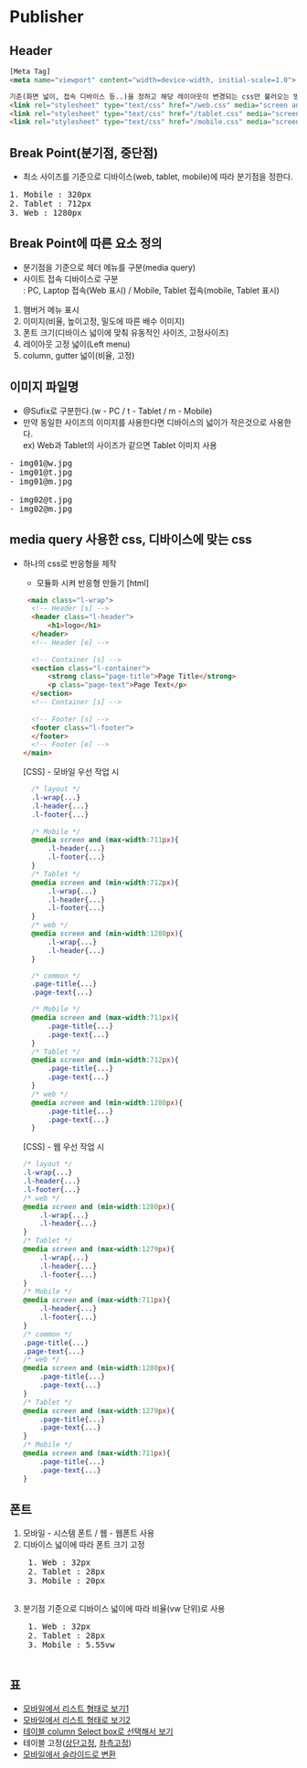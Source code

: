 # Publisher

## Header

```html
[Meta Tag]
<meta name="viewport" content="width=device-width, initial-scale=1.0">
```

```html
기준(화면 넓이, 접속 디바이스 등..)을 정하고 해당 레이아웃이 변경되는 css만 불러오는 방법
<link rel="stylesheet" type="text/css" href="/web.css" media="screen and (min-width:1280px)" />
<link rel="stylesheet" type="text/css" href="/tablet.css" media="screen and (min-width:712px) and (max-width:1279px)" />
<link rel="stylesheet" type="text/css" href="/mobile.css" media="screen and (max-width:711px)" />
```

## Break Point(분기점, 중단점)
* 최소 사이즈를 기준으로 디바이스(web, tablet, mobile)에 따라 분기점을 정한다.  
<pre>
1. Mobile : 320px
2. Tablet : 712px
3. Web : 1280px
</pre>

## Break Point에 따른 요소 정의
* 분기점을 기준으로 헤더 메뉴를 구분(media query)
* 사이트 접속 디바이스로 구분  
: PC, Laptop 접속(Web 표시) / Mobile, Tablet 접속(mobile, Tablet 표시)

1. 햄버거 메뉴 표시
2. 이미지(비율, 높이고정, 밀도에 따른 배수 이미지)
3. 폰트 크기(디바이스 넓이에 맞춰 유동적인 사이즈, 고정사이즈)
4. 레이아웃 고정 넓이(Left menu)
5. column, gutter 넓이(비율, 고정)

## 이미지 파일명
* @Sufix로 구분한다.(w - PC / t - Tablet / m - Mobile)
* 만약 동일한 사이즈의 이미지를 사용한다면 디바이스의 넓이가 작은것으로 사용한다.  
    ex) Web과 Tablet의 사이즈가 같으면 Tablet 이미지 사용
<pre>
- img01@w.jpg
- img01@t.jpg
- img01@m.jpg

- img02@t.jpg
- img02@m.jpg
</pre>

## media query 사용한 css, 디바이스에 맞는 css
* 하나의 css로 반응형을 제작
    * 모듈화 시켜 반응형 만들기
    [html]
    ``` html
     <main class="l-wrap">
      <!-- Header [s] -->
      <header class="l-header">
          <h1>logo</h1>
      </header>
      <!-- Header [e] -->
      
      <!-- Container [s] -->
      <section class="l-container">
          <strong class="page-title">Page Title</strong>
          <p class="page-text">Page Text</p>
      </section>
      <!-- Container [s] -->
      
      <!-- Footer [s] -->
      <footer class="l-footer">
      </footer>
      <!-- Footer [e] -->
  </main>
  ```
  [CSS] - 모바일 우선 작업 시
  ``` css
    /* layout */
    .l-wrap{...}
    .l-header{...}
    .l-footer{...}  
    
    /* Mobile */
    @media screen and (max-width:711px){
        .l-header{...}
        .l-footer{...}
    }
    /* Tablet */
    @media screen and (min-width:712px){
        .l-wrap{...}
        .l-header{...}
        .l-footer{...}
    }
    /* web */
    @media screen and (min-width:1280px){
        .l-wrap{...}
        .l-header{...}
    }  

    /* common */
    .page-title{...}
    .page-text{...}

    /* Mobile */
    @media screen and (max-width:711px){
        .page-title{...}
        .page-text{...}
    }
    /* Tablet */
    @media screen and (min-width:712px){
        .page-title{...}
        .page-text{...}
    }
    /* web */
    @media screen and (min-width:1280px){
        .page-title{...}
        .page-text{...}
    }
  ```

    [CSS] - 웹 우선 작업 시
    ``` css
    /* layout */
    .l-wrap{...}
    .l-header{...}
    .l-footer{...}  
    /* web */
    @media screen and (min-width:1280px){
        .l-wrap{...}
        .l-header{...}
    }  
    /* Tablet */
    @media screen and (max-width:1279px){
        .l-wrap{...}
        .l-header{...}
        .l-footer{...}
    }
    /* Mobile */
    @media screen and (max-width:711px){
        .l-header{...}
        .l-footer{...}
    }
    /* common */
    .page-title{...}
    .page-text{...}
    /* web */
    @media screen and (min-width:1280px){
        .page-title{...}
        .page-text{...}
    }
    /* Tablet */
    @media screen and (max-width:1279px){
        .page-title{...}
        .page-text{...}
    }
    /* Mobile */
    @media screen and (max-width:711px){
        .page-title{...}
        .page-text{...}
    }
    ```

## 폰트  
1. 모바일 - 시스템 폰트 / 웹 - 웹폰트 사용
2. 디바이스 넓이에 따라 폰트 크기 고정
    <pre>
    1. Web : 32px
    2. Tablet : 28px
    3. Mobile : 20px
    </pre>
3. 분기점 기준으로 디바이스 넓이에 따라 비율(vw 단위)로 사용
    <pre>
    1. Web : 32px
    2. Tablet : 28px
    3. Mobile : 5.55vw
    </pre>

## 표 
* [모바일에서 리스트 형태로 보기1](https://www.jqueryscript.net/demo/Small-Responsive-Table-Plugin-with-jQuery-CSS3-Stacked-Rows/)
* [모바일에서 리스트 형태로 보기2](https://codepen.io/AllThingsSmitty/pen/MyqmdM)
* [테이블 column Select box로 선택해서 보기](http://gergeo.se/RWD-Table-Patterns/)  
* 테이블 고정([상단고정](https://codepen.io/blythe4/pen/qgaBVG/), [좌측고정](https://codepen.io/blythe4/pen/OdRJvb/))
* [모바일에서 슬라이드로 변환](https://medium.com/@andrejsabrickis/responsive-tables-made-simple-4609804ce60b)